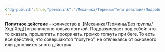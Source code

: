 ```yaml
---
{"dg-publish":true,"permalink":"/Механика/Термины/Типы действий/Подробнее о типах действий/Попутное/","noteIcon":"","created":"2025-07-12T09:55:55.109+03:00","updated":"2025-07-29T23:55:56.307+03:00"}
---
```


**Попутное действие** - количество в [[Механика/Термины/Без группы/Ход\|Ход]] ограниченно только логикой. Подразумевает под собой: что-то сказать, прошептать, прокричать, громко топнуть при беге. То есть все действия, что совершаются “попутно”, не отвлекаясь от основного или дополнительного действия.